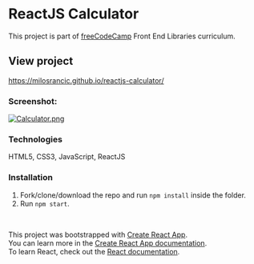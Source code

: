 # ReactJS Calculator

This project is part of [freeCodeCamp](https://www.freecodecamp.org/) Front End Libraries curriculum.

## View project
https://milosrancic.github.io/reactjs-calculator/

### Screenshot:

[![Calculator.png](https://i.postimg.cc/d0vmZcv8/Calculator.png)](https://postimg.cc/MnPjg4nT)

### Technologies
HTML5, CSS3, JavaScript, ReactJS

### Installation
1. Fork/clone/download the repo and run `npm install` inside the folder.
2. Run `npm start`.

<br>

This project was bootstrapped with [Create React App](https://github.com/facebook/create-react-app). <br>
You can learn more in the [Create React App documentation](https://facebook.github.io/create-react-app/docs/getting-started). <br>
To learn React, check out the [React documentation](https://reactjs.org/).

